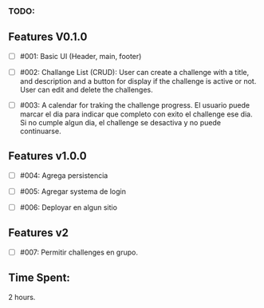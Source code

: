 ### TODO:

## Features V0.1.0

- [ ] #001: Basic UI (Header, main, footer)

- [ ] #002: Challange List (CRUD): User can create a challenge with a title, and description and a button for display if the challenge is active or not. User can edit and delete the challenges.

- [ ] #003: A calendar for traking the challenge progress. El usuario puede marcar el dia para indicar que completo con exito el challenge ese dia. Si no cumple algun dia, el challenge se desactiva y no puede continuarse.

## Features v1.0.0

- [ ] #004: Agrega persistencia

- [ ] #005: Agregar systema de login

- [ ] #006: Deployar en algun sitio

## Features v2

- [ ] #007: Permitir challenges en grupo.

## Time Spent:

2 hours.
